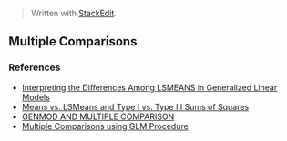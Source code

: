 
> Written with [StackEdit](https://stackedit.io/).

## Multiple Comparisons

### References
- [Interpreting the Differences Among LSMEANS in Generalized Linear Models]([https://www.mwsug.org/proceedings/2011/dataviz/MWSUG-2011-DG08.pdf)
- [Means vs. LSMeans and Type I vs. Type III Sums of Squares](https://dnett.public.iastate.edu/S402/wlsmeanssol.pdf)
- [GENMOD AND MULTIPLE COMPARISON](https://communities.sas.com/t5/SAS-Procedures/GENMOD-AND-MULTIPLE-COMPARISON/td-p/294042?nobounce)
- [Multiple Comparisons using GLM Procedure]([http://support.sas.com/documentation/cdl/en/statug/68162/HTML/default/viewer.htm#statug_glm_details29.htm](http://support.sas.com/documentation/cdl/en/statug/68162/HTML/default/viewer.htm#statug_glm_details29.htm))
<!--stackedit_data:
eyJoaXN0b3J5IjpbLTc2NjYxMDI4NSw5NzE5Njg4NzMsNTg4Nj
U0ODI5LDE0NjE0NjI5OTRdfQ==
-->
